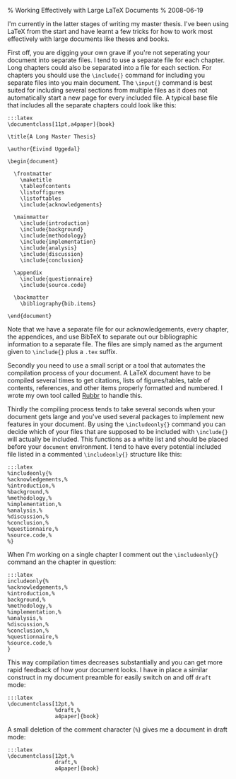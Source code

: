 % Working Effectively with Large LaTeX Documents
% 2008-06-19

I'm currently in the latter stages of writing my master thesis. I've been
using LaTeX from the start and have learnt a few tricks for how to work most
effectively with large documents like theses and books.

First off, you are digging your own grave if you're not seperating your
document into separate files. I tend to use a separate file for each chapter.
Long chapters could also be separated into a file for each section. For
chapters you should use the `\include{}` command for including you separate
files into you main document. The `\input{}` command is best suited for
including several sections from multiple files as it does not automatically
start a new page for every included file. A typical base file that includes
all the separate chapters could look like this:

    :::latex
    \documentclass[11pt,a4paper]{book}

    \title{A Long Master Thesis}

    \author{Eivind Uggedal}

    \begin{document}

      \frontmatter
        \maketitle
        \tableofcontents
        \listoffigures
        \listoftables
        \include{acknowledgements}

      \mainmatter
        \include{introduction}
        \include{background}
        \include{methodology}
        \include{implementation}
        \include{analysis}
        \include{discussion}
        \include{conclusion}

      \appendix
        \include{questionnaire}
        \include{source.code}

      \backmatter
        \bibliography{bib.items}

    \end{document}

Note that we have a separate file for our acknowledgements, every chapter,
the appendices, and use BibTeX to separate out our bibliographic information
to a separate file. The files are simply named as the argument given to
`\include{}` plus a `.tex` suffix.

Secondly you need to use a small script or a tool that automates the
compilation process of your document. A LaTeX document have to be compiled
several times to get citations, lists of figures/tables, table of contents,
references, and other items properly formatted and numbered. I wrote my own
tool called [Rubbr][rub] to handle this.

Thirdly the compiling process tends to take several seconds
when your document gets large and you've used several packages to implement
new features in your document. By using the `\includeonly{}` command you can
decide which of your files that are supposed to be included with `\include{}`
will actually be included. This functions as a white list
and should be placed before your `document` environment. I tend to have
every potential included file listed in a commented `\includeonly{}` structure
like this:

    :::latex
    %includeonly{%
    %acknowledgements,%
    %introduction,%
    %background,%
    %methodology,%
    %implementation,%
    %analysis,%
    %discussion,%
    %conclusion,%
    %questionnaire,%
    %source.code,%
    %}

When I'm working on a single chapter I comment out the `\includeonly{}`
command an the chapter in question:

    :::latex
    includeonly{%
    %acknowledgements,%
    %introduction,%
    background,%
    %methodology,%
    %implementation,%
    %analysis,%
    %discussion,%
    %conclusion,%
    %questionnaire,%
    %source.code,%
    }

This way compilation times decreases substantially and you can get more rapid
feedback of how your document looks. I have in place a similar construct in
my document preamble for easily switch on and off `draft` mode:

    :::latex
    \documentclass[12pt,%
                   %draft,%
                   a4paper]{book}

A small deletion of the comment character (`%`) gives me a document in draft
mode:

    :::latex
    \documentclass[12pt,%
                   draft,%
                   a4paper]{book}

[rub]: http://rubbr.rubyforge.org/
